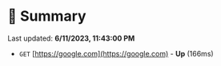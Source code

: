 # 📖 Summary
Last updated: **6/11/2023, 11:43:00 PM**

- `GET` [https://google.com](https://google.com) - **Up** (166ms)
